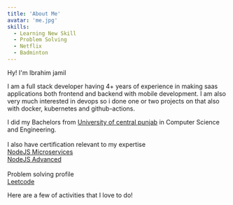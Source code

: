 ```yaml
---
title: 'About Me'
avatar: 'me.jpg'
skills:
  - Learning New Skill
  - Problem Solving
  - Netflix
  - Badminton
---
```


Hy! I'm Ibrahim jamil

I am a full stack developer having 4+ years of experience in making saas applications both frontend and backend with mobile development. I am also very much interested in devops so i done one or two projects on that also with docker, kubernetes and github-actions.

I did my Bachelors from [University of central punjab](https://ucp.edu.pk/) in Computer Science and Engineering.<br/><br/>
I also have certification relevant to my expertise <br/>
[NodeJS Microservices](https://udemy-certificate.s3.amazonaws.com/pdf/UC-1c1b51a9-3d88-45b2-8b6a-d3956ec1ba68.pdf)<br/>
[NodeJS Advanced](https://udemy-certificate.s3.amazonaws.com/pdf/UC-aa38241e-ddf5-46b3-8419-6c36e47ee1fc.pdf)<br/><br/>
Problem solving profile <br/>
[Leetcode](https://leetcode.com/ibrahimjamil123/)<br/>

Here are a few of activities that I love to do!